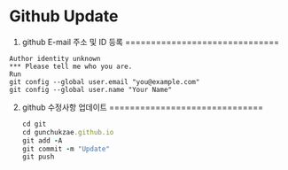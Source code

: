 # Github Update

1. github E-mail 주소 및 ID 등록
==============================

```
Author identity unknown
*** Please tell me who you are.
Run
git config --global user.email "you@example.com"
git config --global user.name "Your Name"
```

2. github 수정사항 업데이트
==============================
   
   ```ruby
   cd git
   cd gunchukzae.github.io
   git add -A
   git commit -m "Update"
   git push
   ```

